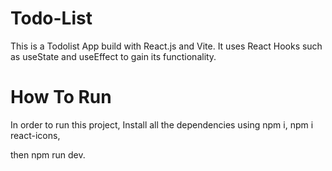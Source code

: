 # Todo-List
This is a Todolist App build with React.js and Vite.
It uses React Hooks such as useState and useEffect to gain its functionality.

# How To Run
In order to run this project, Install all the dependencies using
npm i,
npm i react-icons,

then npm run dev.
